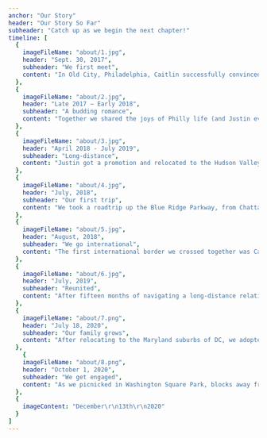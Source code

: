 ```yaml
---
anchor: "Our Story"
header: "Our Story So Far"
subheader: "Catch up as we begin the next chapter!"
timeline: [
  {
    imageFileName: "about/1.jpg",
    header: "Sept. 30, 2017",
    subheader: "We first meet",
    content: "In Old City, Philadelphia, Caitlin successfully convinced Justin that she knew anything at all about beer, and impressed him by ordering a pumpkin ale. (She secretly hated it as soon as she tried it.) After dinner, we walked to the other end of the city in search of cocktails, talking for hours and getting to know each other along the way."
  },
  {
    imageFileName: "about/2.jpg",
    header: "Late 2017 – Early 2018",
    subheader: "A budding romance",
    content: "Together we shared the joys of Philly life (and Justin even convinced Caitlin to spend some time in the ‘burbs).  We began to meet friends and family, and our relationship continued to grow into something we both knew was truly special"
  },
  {
    imageFileName: "about/3.jpg",
    header: "April 2018 - July 2019",
    subheader: "Long-distance",
    content: "Justin got a promotion and relocated to the Hudson Valley, just outside New York City. For fifteen months, we spent our weekends split between Philly and New York, and came to loathe the Lincoln Tunnel."
  },
  {
    imageFileName: "about/4.jpg",
    header: "July, 2018",
    subheader: "Our first trip",
    content: "We took a roadtrip up the Blue Ridge Parkway, from Chattanooga, TN to Philadelphia, stopping in Asheville, Roanoke, Charlottesville, Richmond, Williamsburg, and Alexandria along the way. We did some hiking, took in the views, and visited some friends and family."
  },
  {
    imageFileName: "about/5.jpg",
    header: "August, 2018",
    subheader: "We go international",
    content: "The first international border we crossed together was Canadian, and we absolutely did not begin the trip with an emergency situation involving Caitlin realizing in Buffalo that she had forgotten her passport in Philly. We've been back to visit Toronto and Niagara Falls since then, and have also made it to England and Japan."
  },
  {
    imageFileName: "about/6.jpg",
    header: "July, 2019",
    subheader: "Reunited",
    content: "After fifteen months of navigating a long-distance relationship, we were finally reunited when Caitlin relocated to Sleepy Hollow, NY. Without the need to travel every weekend, Justin finally had time to nerd out and play D&D."
  },
  {
    imageFileName: "about/7.png",
    header: "July 18, 2020",
    subheader: "Our family grows",
    content: "After relocating to the Maryland suburbs of DC, we adopted the best puppy in the universe, Tanuki, from a shelter in Caitlin's hometown of Waldorf."
  },
    {
    imageFileName: "about/8.png",
    header: "October 1, 2020",
    subheader: "We get engaged",
    content: "As we picnicked in Washington Square Park, blocks away from where we first met in Philadelphia, Justin popped the question as Caitlin obvliviously cracked jokes before finally realizing what what going on."
  },
  {
    imageContent: "December\r\n13th\r\n2020"
  }
]
---
```



